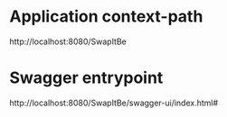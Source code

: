 # Application context-path
http://localhost:8080/SwapItBe

# Swagger entrypoint
http://localhost:8080/SwapItBe/swagger-ui/index.html#
